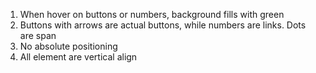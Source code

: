 1. When hover on buttons or numbers, background fills with green
2. Buttons with arrows are actual buttons, while numbers are links. Dots are span
3. No absolute positioning
4. All element are vertical align